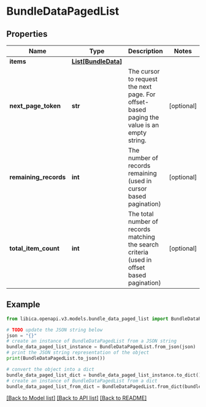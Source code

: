 # BundleDataPagedList


## Properties

Name | Type | Description | Notes
------------ | ------------- | ------------- | -------------
**items** | [**List[BundleData]**](BundleData.md) |  | 
**next_page_token** | **str** | The cursor to request the next page. For offset-based paging the value is an empty string. | [optional] 
**remaining_records** | **int** | The number of records remaining (used in cursor based pagination) | [optional] 
**total_item_count** | **int** | The total number of records matching the search criteria (used in offset based pagination) | [optional] 

## Example

```python
from libica.openapi.v3.models.bundle_data_paged_list import BundleDataPagedList

# TODO update the JSON string below
json = "{}"
# create an instance of BundleDataPagedList from a JSON string
bundle_data_paged_list_instance = BundleDataPagedList.from_json(json)
# print the JSON string representation of the object
print(BundleDataPagedList.to_json())

# convert the object into a dict
bundle_data_paged_list_dict = bundle_data_paged_list_instance.to_dict()
# create an instance of BundleDataPagedList from a dict
bundle_data_paged_list_from_dict = BundleDataPagedList.from_dict(bundle_data_paged_list_dict)
```
[[Back to Model list]](../README.md#documentation-for-models) [[Back to API list]](../README.md#documentation-for-api-endpoints) [[Back to README]](../README.md)


